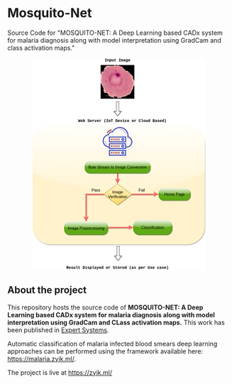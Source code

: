 # Mosquito-Net
Source Code for "MOSQUITO-NET: A Deep Learning based CADx system for malaria diagnosis along with model interpretation using GradCam and class activation maps."


<p float="left" align="center">
<img src="images/Figure-6.jpg" /> 

</p>
 
## About the project

This repository hosts the source code of **MOSQUITO-NET: A Deep Learning based CADx system for malaria diagnosis along with model
interpretation using GradCam and CLass activation maps.**
This work
has been published in [Expert Systems](https://onlinelibrary.wiley.com/journal/14680394).

Automatic classification of malaria infected blood smears deep learning approaches can
be performed using the framework available here:
<https://malaria.zyik.ml/>.

The project is live at https://zyik.ml/
